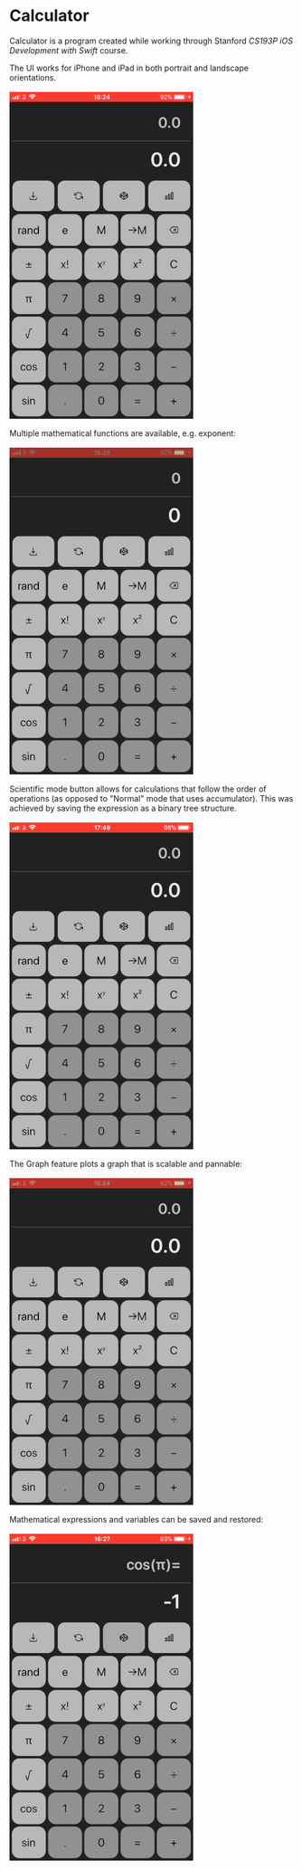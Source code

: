 # Calculator
Calculator is a program created while working through Stanford <i>CS193P iOS Development with Swift</i> course. 

The UI works for iPhone and iPad in both portrait and landscape orientations.<br><br>
![Demo](Demos/rotation_sm.gif?raw=true "Rotation")

Multiple mathematical functions are available, e.g. exponent:<br><br>
![Demo](Demos/exponent_sm.gif?raw=true "Exponent")

Scientific mode button allows for calculations that follow the order of operations (as opposed to "Normal" mode that uses accumulator). This was achieved by saving the expression as a binary tree structure.<br><br>
![Demo](Demos/scientific_sm.gif?raw=true "Scientific")

The Graph feature plots a graph that is scalable and pannable:<br><br>
![Demo](Demos/graph_sm.gif?raw=true "Graph")

Mathematical expressions and variables can be saved and restored:<br><br>
![Demo](Demos/saverestore_sm.gif?raw=true "Save and Restore")
